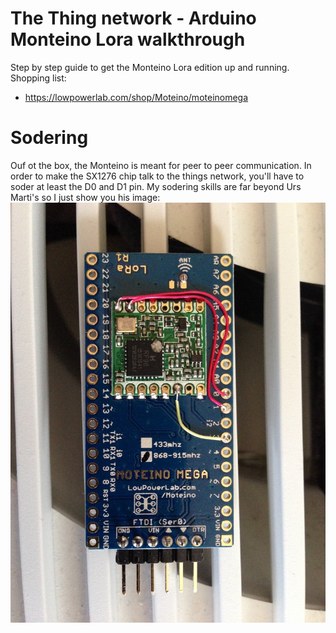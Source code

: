 # The Thing network - Arduino Monteino Lora walkthrough
Step by step guide to get the Monteino Lora edition up and running.
Shopping list:
- https://lowpowerlab.com/shop/Moteino/moteinomega

# Sodering
Ouf ot the box, the Monteino is meant for peer to peer communication. In order to make the SX1276 chip talk to the things network, you'll have to soder at least the D0 and D1 pin. My sodering skills are far beyond Urs Marti's so I just show you his image:
![monteinomega_for_lora-ttn_1024.jpg](/images/monteinomega_for_lora-ttn_1024.jpg)

